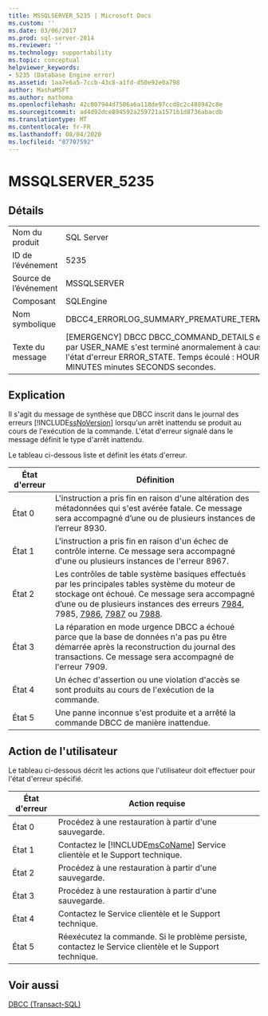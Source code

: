 ```yaml
---
title: MSSQLSERVER_5235 | Microsoft Docs
ms.custom: ''
ms.date: 03/06/2017
ms.prod: sql-server-2014
ms.reviewer: ''
ms.technology: supportability
ms.topic: conceptual
helpviewer_keywords:
- 5235 (Database Engine error)
ms.assetid: 1aa7e6a5-7ccb-43c8-a1fd-d50e92e0a798
author: MashaMSFT
ms.author: mathoma
ms.openlocfilehash: 42c807944d7506a6a118de97ccd8c2c488942c8e
ms.sourcegitcommit: ad4d92dce894592a259721a1571b1d8736abacdb
ms.translationtype: MT
ms.contentlocale: fr-FR
ms.lasthandoff: 08/04/2020
ms.locfileid: "87707592"
---
```

# <a name="mssqlserver_5235"></a>MSSQLSERVER_5235
    
## <a name="details"></a>Détails  
  
|||  
|-|-|  
|Nom du produit|SQL Server|  
|ID de l’événement|5235|  
|Source de l’événement|MSSQLSERVER|  
|Composant|SQLEngine|  
|Nom symbolique|DBCC4_ERRORLOG_SUMMARY_PREMATURE_TERMINATION|  
|Texte du message|[EMERGENCY] DBCC DBCC_COMMAND_DETAILS exécuté par USER_NAME s'est terminé anormalement à cause de l'état d'erreur ERROR_STATE. Temps écoulé : HOURS heures MINUTES minutes SECONDS secondes.|  
  
## <a name="explanation"></a>Explication  
 Il s'agit du message de synthèse que DBCC inscrit dans le journal des erreurs [!INCLUDE[ssNoVersion](../../includes/ssnoversion-md.md)] lorsqu'un arrêt inattendu se produit au cours de l'exécution de la commande. L'état d'erreur signalé dans le message définit le type d'arrêt inattendu.  
  
 Le tableau ci-dessous liste et définit les états d'erreur.  
  
|État d'erreur|Définition|  
|-----------------|----------------|  
|État 0|L'instruction a pris fin en raison d'une altération des métadonnées qui s'est avérée fatale. Ce message sera accompagné d’une ou de plusieurs instances de l’erreur 8930.|  
|État 1|L'instruction a pris fin en raison d'un échec de contrôle interne. Ce message sera accompagné d'une ou plusieurs instances de l'erreur 8967.|  
|État 2|Les contrôles de table système basiques effectués par les principales tables système du moteur de stockage ont échoué. Ce message sera accompagné d’une ou de plusieurs instances des erreurs [7984](mssqlserver-7984-database-engine-error.md), 7985, [7986](mssqlserver-7986-database-engine-error.md), [7987](mssqlserver-7987-database-engine-error.md) ou [7988](mssqlserver-7988-database-engine-error.md).|  
|État 3|La réparation en mode urgence DBCC a échoué parce que la base de données n'a pas pu être démarrée après la reconstruction du journal des transactions. Ce message sera accompagné de l'erreur 7909.|  
|État 4|Un échec d'assertion ou une violation d'accès se sont produits au cours de l'exécution de la commande.|  
|État 5|Une panne inconnue s'est produite et a arrêté la commande DBCC de manière inattendue.|  
  
## <a name="user-action"></a>Action de l'utilisateur  
 Le tableau ci-dessous décrit les actions que l'utilisateur doit effectuer pour l'état d'erreur spécifié.  
  
|État d'erreur|Action requise|  
|-----------------|-----------------|  
|État 0|Procédez à une restauration à partir d'une sauvegarde.|  
|État 1|Contactez le [!INCLUDE[msCoName](../../includes/msconame-md.md)] Service clientèle et le Support technique.|  
|État 2|Procédez à une restauration à partir d'une sauvegarde.|  
|État 3|Procédez à une restauration à partir d'une sauvegarde.|  
|État 4|Contactez le Service clientèle et le Support technique.|  
|État 5|Réexécutez la commande. Si le problème persiste, contactez le Service clientèle et le Support technique.|  
  
## <a name="see-also"></a>Voir aussi  
 [DBCC &#40;Transact-SQL&#41;](/sql/t-sql/database-console-commands/dbcc-transact-sql)  
  
  
